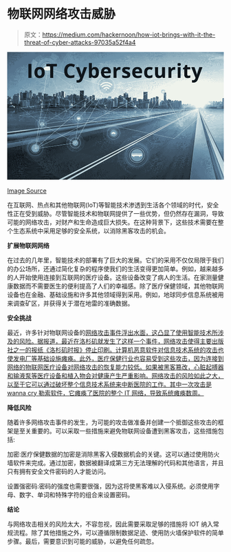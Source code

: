 # 物联网网络攻击威胁

> 原文：<https://medium.com/hackernoon/how-iot-brings-with-it-the-threat-of-cyber-attacks-97035a52f4a4>

![](img/4e52699100409b9413de0a90e03da0e3.png)

[Image Source](https://zvelo.com/wp-content/uploads/2017/12/IoT-Cybersecurity-Cityscape.png)

在互联网、热点和其他物联网(IoT)等智能技术渗透到生活各个领域的时代，安全性正在受到威胁。尽管智能技术和物联网提供了一些优势，但仍然存在漏洞，导致可能的网络攻击，对财产和生命造成巨大损失。在这种背景下，这些技术需要在整个生态系统中采用足够的安全系统，以消除黑客攻击的机会。

**扩展物联网网络**

在过去的几年里，智能技术的部署有了巨大的发展。它们的采用不仅仅局限于我们的办公场所，还通过简化复杂的程序使我们的生活变得更加简单。例如，越来越多的人开始使用连接到互联网的医疗设备。这些设备改变了病人的生活。在家测量健康数据而不需要医生的便利提高了人们的幸福感。除了医疗保健领域，其他物联网设备也在金融、基础设施和许多其他领域得到采用。例如，地球同步信息系统被用来调查矿区，并获得关于潜在地雷的准确数据。

**安全挑战**

最近，许多针对物联网设备的[网络攻击事件浮出水面，这凸显了使用智能技术所涉及的风险。据报道，最近在洛杉矶就发生了这样一个事件，网络攻击使得主要出版社之一的报纸《洛杉矶时报》停止印刷。计算机恶意软件对信息技术系统的攻击也使发电厂等基础设施瘫痪。此外，医疗保健行业也容易受到这些攻击，因为连接到网络的物联网医疗设备对网络攻击的恢复能力较低。如果被黑客篡改，心脏起搏器和输液泵等医疗设备和植入物会对健康产生严重影响。网络攻击的风险如此之大，以至于它可以通过破坏整个信息技术系统来中断医院的工作。其中一次攻击是 wanna cry 勒索软件，它瘫痪了医院的整个 IT 网络，导致系统瘫痪数周。](https://knowtechie.com/ignoring-iot-security/)

**降低风险**

随着许多网络攻击事件的发生，为可能的攻击做准备并创建一个抵御这些攻击的框架是至关重要的。可以采取一些措施来避免物联网设备遭到黑客攻击，这些措施包括:

加密:医疗保健数据的加密是消除黑客入侵数据机会的关键。这可以通过使用防火墙软件来完成。通过加密，数据被翻译成第三方无法理解的代码和其他语言，并且只有拥有安全文件密码的人才能访问。

设置强密码:密码的强度也需要很强，因为这将使黑客难以入侵系统。必须使用字母、数字、单词和特殊字符的组合来设置密码。

**结论**

与网络攻击相关的风险太大，不容忽视，因此需要采取足够的措施将 IOT 纳入常规流程。除了其他措施之外，可以遵循限制数据足迹、使用防火墙保护软件的简单步骤。最后，需要意识到可能的威胁，以避免任何疏忽。
